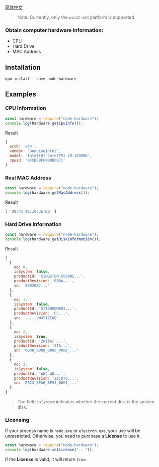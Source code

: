 [简体中文](./README_ZH_CN.MD)

> Note: Currently, only the ```win32-x64``` platform is supported.

### Obtain computer hardware information:
* CPU
* Hard Drive
* MAC Address

## Installation

```
npm install --save node-hardware
```

## Examples

### CPU Information
```javascript
const hardware = require("node-hardware");
console.log(hardware.getCpuinfo());
```
Result
```js
{
  arch: 'x64',
  vendor: 'GenuineIntel',
  model: 'Intel(R) Core(TM) i9-14900K',
  cpuid: 'BFCBFBFF000B0671'
}
```

### Real MAC Address
```javascript
const hardware = require("node-hardware");
console.log(hardware.getMacAddress());
```
Result
```js
[ 'D8:43:AE:16:3E:BB' ]
```

### Hard Drive Information
```javascript
const hardware = require("node-hardware");
console.log(hardware.getDiskInformation());
```
Result
```js
[
  {
    no: 0,
    isSystem: false,
    productId: 'KINGSTON SV300S...',
    productRevision: '608A...',
    sn: '50026B7...'
  },
  {
    no: 1,
    isSystem: false,
    productId: 'ST1000DM003...',
    productRevision: 'CC...',
    sn: '......W4Y1ZCWQ'
  },
  {
    no: 2,
    isSystem: true,
    productId: 'ZHITAI ...',
    productRevision: 'ZTA...',
    sn: '0000_0000_0000_0000_...'
  },
  {
    no: 3,
    isSystem: false,
    productId: 'WDC WD...',
    productRevision: '211070...',
    sn: 'E823_8FA6_BF53_0001_...'
  }
]
```

> The field `isSystem` indicates whether the current disk is the system disk.

### Licensing

If your process name is `node.exe` or `electron.exe`, your use will be unrestricted. Otherwise, you need to purchase a **License** to use it.

```javascript
const hardware = require("node-hardware");
console.log(hardware.setLicense("..."));
```

If the **License** is valid, it will return `true`.

